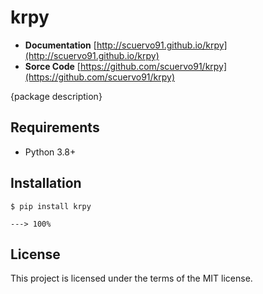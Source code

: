 # krpy

+ **Documentation** [http://scuervo91.github.io/krpy](http://scuervo91.github.io/krpy)
+ **Sorce Code** [https://github.com/scuervo91/krpy](https://github.com/scuervo91/krpy)

{package description}


## Requirements

+ Python 3.8+ 


## Installation


```console
$ pip install krpy

---> 100%
```


## License

This project is licensed under the terms of the MIT license.